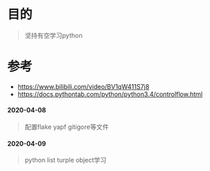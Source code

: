# 目的
> 坚持有空学习python
# 参考
- https://www.bilibili.com/video/BV1qW411S7j8       
- https://docs.pythontab.com/python/python3.4/controlflow.html


#### 2020-04-08
> 配置flake yapf gitigore等文件
#### 2020-04-09
> python list turple object学习
